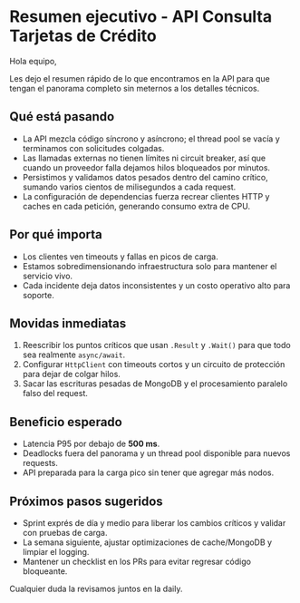 # Resumen ejecutivo - API Consulta Tarjetas de Crédito

Hola equipo,

Les dejo el resumen rápido de lo que encontramos en la API para que tengan el panorama completo sin meternos a los detalles técnicos.

## Qué está pasando
- La API mezcla código síncrono y asíncrono; el thread pool se vacía y terminamos con solicitudes colgadas.
- Las llamadas externas no tienen límites ni circuit breaker, así que cuando un proveedor falla dejamos hilos bloqueados por minutos.
- Persistimos y validamos datos pesados dentro del camino crítico, sumando varios cientos de milisegundos a cada request.
- La configuración de dependencias fuerza recrear clientes HTTP y caches en cada petición, generando consumo extra de CPU.

## Por qué importa
- Los clientes ven timeouts y fallas en picos de carga.
- Estamos sobredimensionando infraestructura solo para mantener el servicio vivo.
- Cada incidente deja datos inconsistentes y un costo operativo alto para soporte.

## Movidas inmediatas
1. Reescribir los puntos críticos que usan `.Result` y `.Wait()` para que todo sea realmente `async/await`.
2. Configurar `HttpClient` con timeouts cortos y un circuito de protección para dejar de colgar hilos.
3. Sacar las escrituras pesadas de MongoDB y el procesamiento paralelo falso del request.

## Beneficio esperado
- Latencia P95 por debajo de **500 ms**.
- Deadlocks fuera del panorama y un thread pool disponible para nuevos requests.
- API preparada para la carga pico sin tener que agregar más nodos.

## Próximos pasos sugeridos
- Sprint exprés de día y medio para liberar los cambios críticos y validar con pruebas de carga.
- La semana siguiente, ajustar optimizaciones de cache/MongoDB y limpiar el logging.
- Mantener un checklist en los PRs para evitar regresar código bloqueante.

Cualquier duda la revisamos juntos en la daily.

